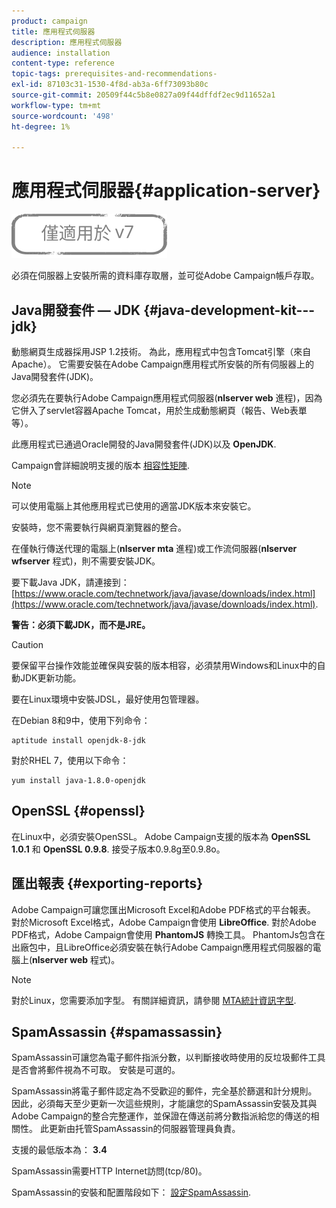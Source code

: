 ```yaml
---
product: campaign
title: 應用程式伺服器
description: 應用程式伺服器
audience: installation
content-type: reference
topic-tags: prerequisites-and-recommendations-
exl-id: 87103c31-1530-4f8d-ab3a-6ff73093b80c
source-git-commit: 20509f44c5b8e0827a09f44dffdf2ec9d11652a1
workflow-type: tm+mt
source-wordcount: '498'
ht-degree: 1%

---
```


# 應用程式伺服器{#application-server}

![](../../assets/v7-only.svg)

必須在伺服器上安裝所需的資料庫存取層，並可從Adobe Campaign帳戶存取。

## Java開發套件 — JDK {#java-development-kit---jdk}

動態網頁生成器採用JSP 1.2技術。 為此，應用程式中包含Tomcat引擎（來自Apache）。 它需要安裝在Adobe Campaign應用程式所安裝的所有伺服器上的Java開發套件(JDK)。

您必須先在要執行Adobe Campaign應用程式伺服器(**nlserver web** 進程)，因為它併入了servlet容器Apache Tomcat，用於生成動態網頁（報告、Web表單等）。

此應用程式已通過Oracle開發的Java開發套件(JDK)以及 **OpenJDK**.

Campaign會詳細說明支援的版本 [相容性矩陣](../../rn/using/compatibility-matrix.md).

>[!NOTE]
>
>可以使用電腦上其他應用程式已使用的適當JDK版本來安裝它。
>  
>安裝時，您不需要執行與網頁瀏覽器的整合。
>
>在僅執行傳送代理的電腦上(**nlserver mta** 進程)或工作流伺服器(**nlserver wfserver** 程式)，則不需要安裝JDK。

要下載Java JDK，請連接到： [https://www.oracle.com/technetwork/java/javase/downloads/index.html](https://www.oracle.com/technetwork/java/javase/downloads/index.html).

**警告：必須下載JDK，而不是JRE。**

>[!CAUTION]
>
>要保留平台操作效能並確保與安裝的版本相容，必須禁用Windows和Linux中的自動JDK更新功能。

要在Linux環境中安裝JDSL，最好使用包管理器。

在Debian 8和9中，使用下列命令：

```
aptitude install openjdk-8-jdk
```

對於RHEL 7，使用以下命令：

```
yum install java-1.8.0-openjdk
```

## OpenSSL {#openssl}

在Linux中，必須安裝OpenSSL。 Adobe Campaign支援的版本為 **OpenSSL 1.0.1** 和 **OpenSSL 0.9.8**. 接受子版本0.9.8g至0.9.8o。

## 匯出報表 {#exporting-reports}

Adobe Campaign可讓您匯出Microsoft Excel和Adobe PDF格式的平台報表。 對於Microsoft Excel格式，Adobe Campaign會使用 **LibreOffice**. 對於Adobe PDF格式，Adobe Campaign會使用 **PhantomJS** 轉換工具。 PhantomJs包含在出廠包中，且LibreOffice必須安裝在執行Adobe Campaign應用程式伺服器的電腦上(**nlserver web** 程式)。

>[!NOTE]
>
>對於Linux，您需要添加字型。 有關詳細資訊，請參閱 [MTA統計資訊字型](../../installation/using/prerequisites-of-campaign-installation-in-linux.md#fonts-for-mta-statistics).

## SpamAssassin {#spamassassin}

SpamAssassin可讓您為電子郵件指派分數，以判斷接收時使用的反垃圾郵件工具是否會將郵件視為不可取。 安裝是可選的。

SpamAssassin將電子郵件認定為不受歡迎的郵件，完全基於篩選和計分規則。 因此，必須每天至少更新一次這些規則，才能讓您的SpamAssassin安裝及其與Adobe Campaign的整合完整運作，並保證在傳送前將分數指派給您的傳送的相關性。 此更新由托管SpamAssassin的伺服器管理員負責。

支援的最低版本為： **3.4**

SpamAssassin需要HTTP Internet訪問(tcp/80)。

SpamAssassin的安裝和配置階段如下： [設定SpamAssassin](../../installation/using/configuring-spamassassin.md).
